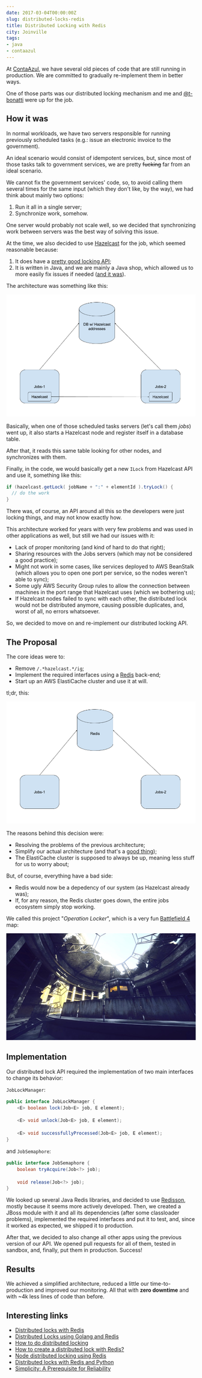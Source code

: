```yaml
---
date: 2017-03-04T00:00:00Z
slug: distributed-locks-redis
title: Distributed Locking with Redis
city: Joinville
tags:
- java
- contaazul
---
```


At [ContaAzul][], we have several old pieces of code that are still running
in production. We are committed to gradually re-implement them in better ways.

<!--more-->

One of those parts was our distributed locking mechanism and me and
[@t-bonatti](https://github.com/t-bonatti) were up for the job.

[contaazul]: http://contaazul.com

## How it was

In normal workloads, we have two servers responsible for running previously
scheduled tasks (e.g.: issue an electronic invoice to the government).

An ideal scenario would consist of idempotent services, but, since most
of those tasks talk to government services, we are pretty ~~fucking~~ far from
an ideal scenario.

We cannot fix the government services' code, so, to avoid calling them
several times for the same input (which they don't like, by the way),
we had think about mainly two options:

1.  Run it all in a single server;
2.  Synchronize work, somehow.

One server would probably not scale well, so we decided that
synchronizing work between servers was the best way of solving this issue.

At the time, we also decided to use [Hazelcast][] for the job,
which seemed reasonable because:

1.  It does have a [pretty good locking API](http://docs.hazelcast.org/docs/3.5/manual/html/lock.html);
2.  It is written in Java, and we are mainly a Java shop, which allowed us
    to more easily fix issues if needed ([and it was][hazel-issue]).

The architecture was something like this:

![Hazelcast locking architecture](/public/images/hazelcast-locking-architecture.png)

Basically, when one of those scheduled tasks servers (let's call them _jobs_)
went up, it also starts a Hazelcast node and register itself in a database
table.

After that, it reads this same table looking for other nodes, and synchronizes
with them.

Finally, in the code, we would basically get a new `ILock` from Hazelcast
API and use it, something like this:

```java
if (hazelcast.getLock( jobName + ":" + elementId ).tryLock() {
  // do the work
}
```

There was, of course, an API around all this so the developers were just
locking things, and may not know exactly how.

This architecture worked for years with very few problems and was used in
other applications as well, but still we had our issues with it:

- Lack of proper monitoring (and kind of hard to do that right);
- Sharing resources with the Jobs servers (which may not be considered a good
  practice);
- Might not work in some cases, like services deployed to AWS BeanStalk (which
  allows you to open one port per service, so the nodes weren't able to sync);
- Some ugly AWS Security Group rules to allow the connection between machines
  in the port range that Hazelcast uses (which we bothering us);
- If Hazelcast nodes failed to sync with each other, the distributed lock
  would not be distributed anymore, causing possible duplicates, and, worst of
  all, no errors whatsoever.

So, we decided to move on and re-implement our distributed locking API.

[hazel-issue]: https://github.com/hazelcast/hazelcast/issues/2217
[hazelcast]: https://hazelcast.com/

## The Proposal

The core ideas were to:

- Remove `/.*hazelcast.*/ig`;
- Implement the required interfaces using a [Redis][] back-end;
- Start up an AWS ElastiCache cluster and use it at will.

tl;dr, this:

![Redis locking architecture](/public/images/redis-lock-architecture.png)

The reasons behind this decision were:

- Resolving the problems of the previous architecture;
- Simplify our actual architecture (and that's a [good thing][simple]);
- The ElastiCache cluster is supposed to always be up, meaning less stuff
  for us to worry about;

But, of course, everything have a bad side:

- Redis would now be a depedency of our system (as Hazelcast already was);
- If, for any reason, the Redis cluster goes down, the entire jobs ecosystem
  simply stop working.

We called this project "_Operation Locker_", which is a very fun
[Battlefield 4][bf4] map:

![Operation Locker](/public/images/operation-locker.png)

[simple]: https://medium.com/production-ready/simplicity-a-prerequisite-for-reliability-8d000f8d18df#.mv1o3i807
[redis]: https://redis.io/
[bf4]: https://www.battlefield.com/games/battlefield-4

## Implementation

Our distributed lock API required the implementation of two main interfaces
to change its behavior:

`JobLockManager`:

```java
public interface JobLockManager {
	<E> boolean lock(Job<E> job, E element);

	<E> void unlock(Job<E> job, E element);

	<E> void successfullyProcessed(Job<E> job, E element);
}
```

and `JobSemaphore`:

```java
public interface JobSemaphore {
	boolean tryAcquire(Job<?> job);

	void release(Job<?> job);
}
```

We looked up several Java Redis libraries, and decided to use [Redisson][],
mostly because it seems more actively developed. Then, we created a JBoss
module with it and all its dependencies (after some classloader problems),
implemented the required interfaces and put it to test, and, since it
worked as expected, we shipped it to production.

After that, we decided to also change all other apps using the previous
version of our API. We opened pull requests for all of them, tested in sandbox,
and, finally, put them in production. Success!

[redisson]: https://github.com/redisson/redisson

## Results

We achieved a simplified architecture, reduced a little our time-to-production
and improved our monitoring.
All that with **zero downtime** and with ~4k less lines of code than before.

## Interesting links

- [Distributed locks with Redis](http://redis.io/topics/distlock)
- [Distributed Locks using Golang and Redis](https://kylewbanks.com/blog/distributed-locks-using-golang-and-redis)
- [How to do distributed locking](https://martin.kleppmann.com/2016/02/08/how-to-do-distributed-locking.html)
- [How to create a distributed lock with Redis?](http://stackoverflow.com/questions/20736102/how-to-create-a-distributed-lock-with-redis)
- [Node distributed locking using Redis](https://github.com/danielstjules/redislock)
- [Distributed locks with Redis and Python](https://github.com/glasslion/redlock)
- [Simplicity: A Prerequisite for Reliability](https://medium.com/production-ready/simplicity-a-prerequisite-for-reliability-8d000f8d18df)

